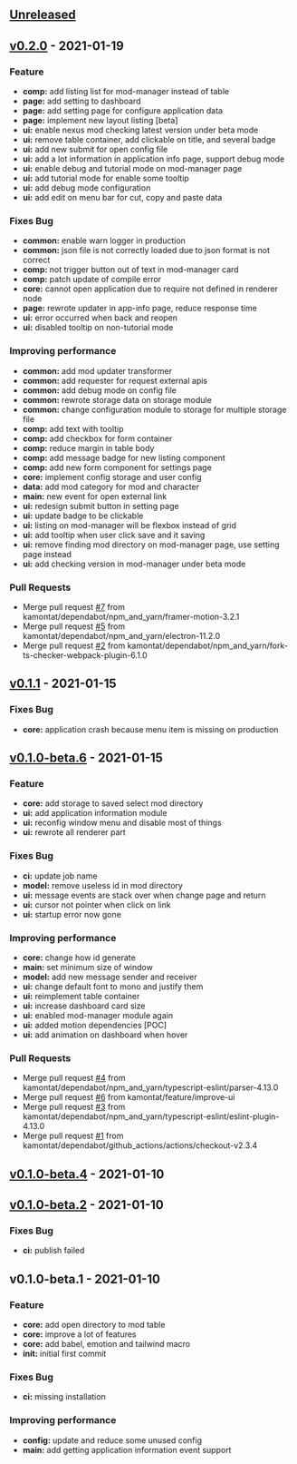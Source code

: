 <a name="unreleased"></a>
## [Unreleased]


<a name="v0.2.0"></a>
## [v0.2.0] - 2021-01-19
### Feature
- **comp:** add listing list for mod-manager instead of table
- **page:** add setting to dashboard
- **page:** add setting page for configure application data
- **page:** implement new layout listing [beta]
- **ui:** enable nexus mod checking latest version under beta mode
- **ui:** remove table container, add clickable on title, and several badge
- **ui:** add new submit for open config file
- **ui:** add a lot information in application info page, support debug mode
- **ui:** enable debug and tutorial mode on mod-manager page
- **ui:** add tutorial mode for enable some tooltip
- **ui:** add debug mode configuration
- **ui:** add edit on menu bar for cut, copy and paste data

### Fixes Bug
- **common:** enable warn logger in production
- **common:** json file is not correctly loaded due to json format is not correct
- **comp:** not trigger button out of text in mod-manager card
- **comp:** patch update of compile error
- **core:** cannot open application due to require not defined in renderer node
- **page:** rewrote updater in app-info page, reduce response time
- **ui:** error occurred when back and reopen
- **ui:** disabled tooltip on non-tutorial mode

### Improving performance
- **common:** add mod updater transformer
- **common:** add requester for request external apis
- **common:** add debug mode on config file
- **common:** rewrote storage data on storage module
- **common:** change configuration module to storage for multiple storage file
- **comp:** add text with tooltip
- **comp:** add checkbox for form container
- **comp:** reduce margin in table body
- **comp:** add message badge for new listing component
- **comp:** add new form component for settings page
- **core:** implement config storage and user config
- **data:** add mod category for mod and character
- **main:** new event for open external link
- **ui:** redesign submit button in setting page
- **ui:** update badge to be clickable
- **ui:** listing on mod-manager will be flexbox instead of grid
- **ui:** add tooltip when user click save and it saving
- **ui:** remove finding mod directory on mod-manager page, use setting page instead
- **ui:** add checking version in mod-manager under beta mode

### Pull Requests
- Merge pull request [#7](https://github.com/kamontat/smapi-manager/issues/7) from kamontat/dependabot/npm_and_yarn/framer-motion-3.2.1
- Merge pull request [#5](https://github.com/kamontat/smapi-manager/issues/5) from kamontat/dependabot/npm_and_yarn/electron-11.2.0
- Merge pull request [#2](https://github.com/kamontat/smapi-manager/issues/2) from kamontat/dependabot/npm_and_yarn/fork-ts-checker-webpack-plugin-6.1.0


<a name="v0.1.1"></a>
## [v0.1.1] - 2021-01-15
### Fixes Bug
- **core:** application crash because menu item is missing on production


<a name="v0.1.0-beta.6"></a>
## [v0.1.0-beta.6] - 2021-01-15
### Feature
- **core:** add storage to saved select mod directory
- **ui:** add application information module
- **ui:** reconfig window menu and disable most of things
- **ui:** rewrote all renderer part

### Fixes Bug
- **ci:** update job name
- **model:** remove useless id in mod directory
- **ui:** message events are stack over when change page and return
- **ui:** cursor not pointer when click on link
- **ui:** startup error now gone

### Improving performance
- **core:** change how id generate
- **main:** set minimum size of window
- **model:** add new message sender and receiver
- **ui:** change default font to mono and justify them
- **ui:** reimplement table container
- **ui:** increase dashboard card size
- **ui:** enabled mod-manager module again
- **ui:** added motion dependencies [POC]
- **ui:** add animation on dashboard when hover

### Pull Requests
- Merge pull request [#4](https://github.com/kamontat/smapi-manager/issues/4) from kamontat/dependabot/npm_and_yarn/typescript-eslint/parser-4.13.0
- Merge pull request [#6](https://github.com/kamontat/smapi-manager/issues/6) from kamontat/feature/improve-ui
- Merge pull request [#3](https://github.com/kamontat/smapi-manager/issues/3) from kamontat/dependabot/npm_and_yarn/typescript-eslint/eslint-plugin-4.13.0
- Merge pull request [#1](https://github.com/kamontat/smapi-manager/issues/1) from kamontat/dependabot/github_actions/actions/checkout-v2.3.4


<a name="v0.1.0-beta.4"></a>
## [v0.1.0-beta.4] - 2021-01-10

<a name="v0.1.0-beta.2"></a>
## [v0.1.0-beta.2] - 2021-01-10
### Fixes Bug
- **ci:** publish failed


<a name="v0.1.0-beta.1"></a>
## v0.1.0-beta.1 - 2021-01-10
### Feature
- **core:** add open directory to mod table
- **core:** improve a lot of features
- **core:** add babel, emotion and tailwind macro
- **init:** initial first commit

### Fixes Bug
- **ci:** missing installation

### Improving performance
- **config:** update and reduce some unused config
- **main:** add getting application information event support


[Unreleased]: https://github.com/kamontat/smapi-manager/compare/v0.2.0...HEAD
[v0.2.0]: https://github.com/kamontat/smapi-manager/compare/v0.1.1...v0.2.0
[v0.1.1]: https://github.com/kamontat/smapi-manager/compare/v0.1.0-beta.6...v0.1.1
[v0.1.0-beta.6]: https://github.com/kamontat/smapi-manager/compare/v0.1.0-beta.4...v0.1.0-beta.6
[v0.1.0-beta.4]: https://github.com/kamontat/smapi-manager/compare/v0.1.0-beta.2...v0.1.0-beta.4
[v0.1.0-beta.2]: https://github.com/kamontat/smapi-manager/compare/v0.1.0-beta.1...v0.1.0-beta.2
